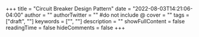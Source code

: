 +++
title = "Circuit Breaker Design Pattern"
date = "2022-08-03T14:21:06-04:00"
author = ""
authorTwitter = "" #do not include @
cover = ""
tags = ["draft", ""]
keywords = ["", ""]
description = ""
showFullContent = false
readingTime = false
hideComments = false
+++
